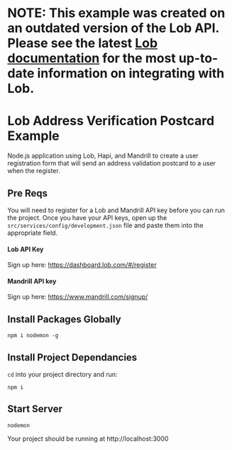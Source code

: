# NOTE: This example was created on an outdated version of the Lob API. Please see the latest [Lob documentation](https://lob.com/docs)  for the most up-to-date information on integrating with Lob.

# Lob Address Verification Postcard Example
Node.js application using Lob, Hapi, and Mandrill to create a user registration form that will send an address validation postcard to a user when the register.

## Pre Reqs
You will need to register for a Lob and Mandrill API key before you can run the project. Once you have your API keys, open up the `src/services/config/development.json` file and paste them into the appropriate field.

#### Lob API Key
Sign up here:
https://dashboard.lob.com/#/register

#### Mandrill API key
Sign up here:
https://www.mandrill.com/signup/


## Install Packages Globally
```
npm i nodemon -g
```

## Install Project Dependancies
`cd` into your project directory and run:

```
npm i
```

## Start Server
```
nodemon
```

Your project should be running at http://localhost:3000
